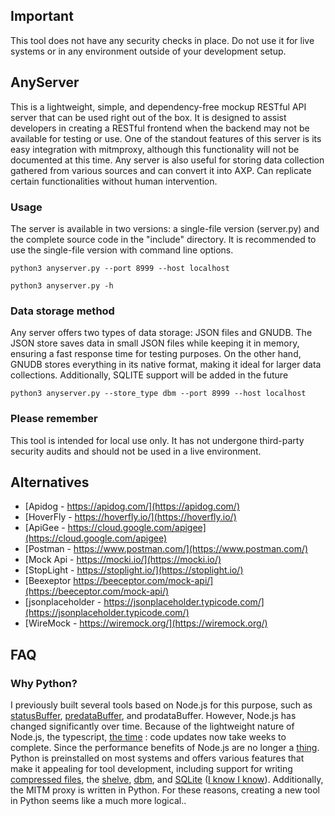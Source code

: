 
## Important

This tool does not have any security checks in place. Do not use it for live systems or in any environment outside of your development setup.


## AnyServer

This is a lightweight, simple, and dependency-free mockup RESTful API server that can be used right out of the box.
It is designed to assist developers in creating a RESTful frontend when the backend may not be available for testing or use.
One of the standout features of this server is its easy integration with mitmproxy, although this functionality will not be documented at this time. 
Any server is also useful for storing data collection gathered from various sources and can convert it into AXP. Can replicate certain functionalities without human intervention.




### Usage

The server is available in two versions: a single-file version (server.py) and the complete source code in the "include" directory. It is recommended to use the single-file version with command line options.

```
python3 anyserver.py --port 8999 --host localhost

```

```
python3 anyserver.py -h

```


### Data storage method
Any server offers two types of data storage: JSON files and GNUDB.
The JSON store saves data in small JSON files while keeping it in memory,
ensuring a fast response time for testing purposes.
On the other hand, GNUDB stores everything in its native format,
making it ideal for larger data collections. Additionally, SQLITE support will be added in the future

```
python3 anyserver.py --store_type dbm --port 8999 --host localhost

```

### Please remember
This tool is intended for local use only. It has not undergone third-party security audits and should not be used in a live environment.

## Alternatives 


 + [Apidog - https://apidog.com/](https://apidog.com/)
 + [HoverFly - https://hoverfly.io/](https://hoverfly.io/)
 + [ApiGee - https://cloud.google.com/apigee](https://cloud.google.com/apigee)
 + [Postman - https://www.postman.com/](https://www.postman.com/)
 + [Mock Api - https://mocki.io/](https://mocki.io/)
 + [StopLight - https://stoplight.io/](https://stoplight.io/)
 + [Beexeptor https://beeceptor.com/mock-api/](https://beeceptor.com/mock-api/)
 + [jsonplaceholder - https://jsonplaceholder.typicode.com/](https://jsonplaceholder.typicode.com/)
 + [WireMock - https://wiremock.org/](https://wiremock.org/)


## FAQ

### Why Python? 

   I previously built several tools based on Node.js for this purpose,
 such as [statusBuffer](https://github.com/Soldy/statusBuffer), [predataBuffer](https://github.com/Soldy/preDataBuffer), and prodataBuffer.
 However, Node.js has changed significantly over time. Because of the lightweight nature of Node.js, the typescript, [the time](https://nodejs.org/en/blog/release) : code updates now take weeks to complete. Since the performance benefits of Node.js are no longer a [thing](https://peps.python.org/pep-0744/).
 Python is preinstalled on most systems and offers various features that make it appealing for tool development,
 including support for writing [compressed files](https://docs.python.org/3.12/library/archiving.html), the [shelve](https://docs.python.org/3.12/library/shelve.html), [dbm](https://docs.python.org/3.12/library/dbm.html), and [SQLite](https://docs.python.org/3.12/library/sqlite3.html) ([I know I know](https://nodejs.org/docs/latest/api/sqlite.html)). Additionally, the MITM proxy is written in Python. For these reasons, creating a new tool in Python seems like a much more logical..



